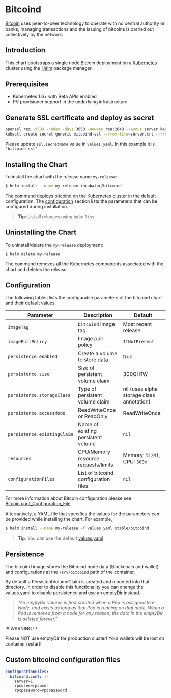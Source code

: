 # Bitcoind

[Bitcoin](https://bitcoin.org/) uses peer-to-peer technology to operate with no central authority or banks; 
managing transactions and the issuing of bitcoins is carried out collectively by the network.

## Introduction

This chart bootstraps a single node Bitcoin deployment on a [Kubernetes](http://kubernetes.io) cluster using the [Helm](https://helm.sh) package manager.

## Prerequisites

- Kubernetes 1.6+ with Beta APIs enabled
- PV provisioner support in the underlying infrastructure

## Generate SSL certificate and deploy as secret

```bash
openssl req -x509 -nodes -days 3650 -newkey rsa:2048 -keyout server.key -out server.crt
kubectl create secret generic bitcoind-ssl --from-file=server.crt --from-file=server.key
```

Please update `ssl.secretName` value in `values.yaml`. In this example it is `"bitcoind-ssl"`

## Installing the Chart

To install the chart with the release name `my-release`:

```bash
$ helm install --name my-release incubator/bitcoind
```

The command deploys bitcoind on the Kubernetes cluster in the default configuration.
The [configuration](#configuration) section lists the parameters that can be configured during installation.

> **Tip**: List all releases using `helm list`

## Uninstalling the Chart

To uninstall/delete the `my-release` deployment:

```bash
$ helm delete my-release
```

The command removes all the Kubernetes components associated with the chart and deletes the release.

## Configuration

The following tables lists the configurable parameters of the bitcoind chart and their default values.

| Parameter                  | Description                        | Default                                                    |
| -----------------------    | ---------------------------------- | ---------------------------------------------------------- |
| `imageTag`                 | `bitcoind` image tag.                 | Most recent release                                        |
| `imagePullPolicy`          | Image pull policy                  | `IfNotPresent`                                             |                                               |
| `persistence.enabled`      | Create a volume to store data      | true                                                       |
| `persistence.size`         | Size of persistent volume claim    | 300Gi RW                                                     |
| `persistence.storageClass` | Type of persistent volume claim    | nil  (uses alpha storage class annotation)                 |
| `persistence.accessMode`   | ReadWriteOnce or ReadOnly          | ReadWriteOnce                                              |
| `persistence.existingClaim`| Name of existing persistent volume | `nil`
| `resources`                | CPU/Memory resource requests/limits | Memory: `512Mi`, CPU: `300m`                              |
| `configurationFiles`       | List of bitcoind configuration files  | `nil`

For more information about Bitcoin configuration please see [Bitcoin.conf_Configuration_File](https://en.bitcoin.it/wiki/Running_Bitcoin#Bitcoin.conf_Configuration_File).

Alternatively, a YAML file that specifies the values for the parameters can be provided while installing the chart. For example,

```bash
$ helm install --name my-release -f values.yaml stable/bitcoind
```

> **Tip**: You can use the default [values.yaml](values.yaml)

## Persistence

The bitcoind image stores the Bitcoind node data (Blockchain and wallet) and configurations at the `/srv/bitcoind` path of the container.

By default a PersistentVolumeClaim is created and mounted into that directory. In order to disable this functionality
you can change the values.yaml to disable persistence and use an emptyDir instead.

> *"An emptyDir volume is first created when a Pod is assigned to a Node, and exists as long as that Pod is running on that node. When a Pod is removed from a node for any reason, the data in the emptyDir is deleted forever."*

!!! WARNING !!!

Please NOT use emptyDir for production cluster! Your wallets will be lost on container restart!

## Custom bitcoind configuration files

```yaml
configurationFiles:
  bitcoind.conf: |-
    server=1
    rpcuser=rpcuser
    rpcpassword=rpcpassword
```
